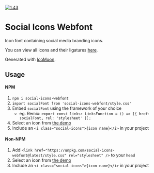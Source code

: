[![1.43](https://badgen.net/badge/npm/1.43/blue)](https://www.npmjs.com/package/social-icons-webfont)

# Social Icons Webfont
Icon font containing social media branding icons.

You can view all icons and their ligatures [here](https://boylett.github.io/social-icons-webfont/demo.html).

Generated with [IcoMoon](https://icomoon.io/).

## Usage

#### NPM

1. `npm i social-icons-webfont`
2. `import socialFont from 'social-icons-webfont/style.css'`
3. Embed `socialFont` using the framework of your choice
    - eg. Remix: `export const links: LinksFunction = () => [{ href: socialFont, rel: 'stylesheet' }];`
4. Select an icon from [the demo](https://boylett.github.io/Social-Icons/demo.html)
5. Include an `<i class="social-icons">{icon name}</i>` in your project

#### Non-NPM

1. Add `<link href="https://unpkg.com/social-icons-webfont@latest/style.css" rel="stylesheet" />` to your `head`
3. Select an icon from [the demo](https://boylett.github.io/Social-Icons/demo.html)
4. Include an `<i class="social-icons">{icon name}</i>` in your project
